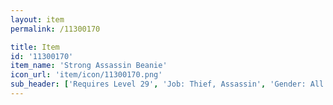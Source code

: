 ```yaml
---
layout: item
permalink: /11300170

title: Item
id: '11300170'
item_name: 'Strong Assassin Beanie'
icon_url: 'item/icon/11300170.png'
sub_header: ['Requires Level 29', 'Job: Thief, Assassin', 'Gender: All']
---
```


